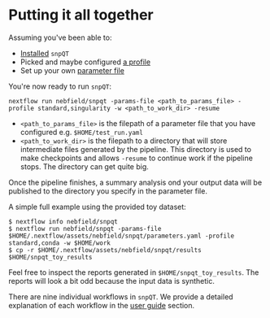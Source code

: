 # Putting it all together

Assuming you've been able to:

* [Installed](installation.md) `snpQT`
* Picked and maybe configured [a profile](profiles.md)
* Set up your own [parameter file](parameters.md)

You're now ready to run `snpQT`:

```
nextflow run nebfield/snpqt -params-file <path_to_params_file> -profile standard,singularity -w <path_to_work_dir> -resume
```

* `<path_to_params_file>` is the filepath of a parameter file that you have
  configured e.g. `$HOME/test_run.yaml`
* `<path_to_work_dir>` is the filepath to a directory that will store
  intermediate files generated by the pipeline. This directory is used to make
  checkpoints and allows `-resume` to continue work if the pipeline stops. The
  directory can get quite big.

Once the pipeline finishes, a summary analysis ond your output data will be
published to the directory you specify in the parameter file.

A simple full example using the provided toy dataset:

```
$ nextflow info nebfield/snpqt
$ nextflow run nebfield/snpqt -params-file $HOME/.nextflow/assets/nebfield/snpqt/parameters.yaml -profile standard,conda -w $HOME/work
$ cp -r $HOME/.nextflow/assets/nebfield/snpqt/results $HOME/snpqt_toy_results
```

Feel free to inspect the reports generated in `$HOME/snpqt_toy_results`. The
reports will look a bit odd because the input data is synthetic. 

There are nine individual workflows in `snpQT`. We provide a detailed
explanation of each workflow in the [user guide](../user-guide/tutorial.md)
section.
